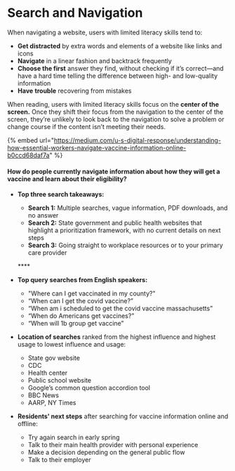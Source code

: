 # Search and Navigation

When navigating a website, users with limited literacy skills tend to:

* **Get distracted** by extra words and elements of a website like links and icons
* **Navigate** in a linear fashion and backtrack frequently
* **Choose the first** answer they find, without checking if it’s correct—and have a hard time telling the difference between high- and low-quality information
* **Have** **trouble** recovering from mistakes

When reading, users with limited literacy skills focus on the **center of the screen.** Once they shift their focus from the navigation to the center of the screen, they’re unlikely to look back to the navigation to solve a problem or change course if the content isn’t meeting their needs.

{% embed url="https://medium.com/u-s-digital-response/understanding-how-essential-workers-navigate-vaccine-information-online-b0ccd68daf7a" %}

#### **How do people currently navigate information about how they will get a vaccine and learn about their eligibility?**

* **Top three search takeaways:**

  * **Search 1:** Multiple searches, vague information, PDF downloads, and no answer
  * **Search 2:** State government and public health websites that highlight a prioritization framework, with no current details on next steps
  * **Search 3:** Going straight to workplace resources or to your primary care provider

  \*\*\*\*

* **Top query searches from English speakers:** 

  * "Where can I get vaccinated in my county?"
  * “When can I get the covid vaccine?”
  * “When am i scheduled to get the covid vaccine massachusetts”
  * “When do Americans get vaccines?”
  * “When will 1b group get vaccine”

* **Location of searches** ranked from the highest influence and highest usage to lowest influence and usage:

  * State gov website
  * CDC
  * Health center
  * Public school website
  * Google’s common question accordion tool
  * BBC News
  * AARP, NY Times

* **Residents' next steps** after searching for vaccine information online and offline:
  * Try again search in early spring
  * Talk to their main health provider with personal experience
  * Make a decision depending on the general public flow
  * Talk to their employer

